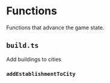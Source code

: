 # Functions

Functions that advance the game state.

## `build.ts`

Add buildings to cities

### `addEstablishmentToCity`
